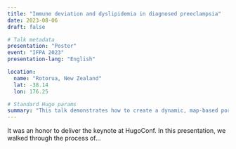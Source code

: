 ```yaml
---
title: "Immune deviation and dyslipidemia in diagnosed preeclampsia"
date: 2023-08-06
draft: false

# Talk metadata
presentation: "Poster"
event: "IFPA 2023"
presentation-lang: "English"

location:
  name: "Rotorua, New Zealand"
  lat: -38.14
  lon: 176.25

# Standard Hugo params
summary: "This talk demonstrates how to create a dynamic, map-based portfolio of academic talks and presentations using the Hugo static site generator and PaperMod theme."
---
```


It was an honor to deliver the keynote at HugoConf. In this presentation, we walked through the process of...